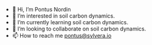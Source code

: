 - 👋 Hi, I’m Pontus Nordin
- 👀 I’m interested in soil carbon dynamics.
- 🌱 I’m currently learning soil carbon dynamics.
- 💞️ I’m looking to collaborate on soil carbon dynamics.
- 📫 How to reach me pontus@sylvera.io

<!---
Pontastic/Pontastic is a ✨ special ✨ repository because its `README.md` (this file) appears on your GitHub profile.
You can click the Preview link to take a look at your changes.
--->

